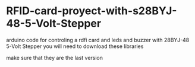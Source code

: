 # RFID-card-proyect-with-s28BYJ-48-5-Volt-Stepper
arduino code for controling a rdfi card and leds and buzzer with 28BYJ-48 5-Volt Stepper
you will need to download these libraries 

<MFRC522>
 <CheapStepper>
   
   make sure that they are the last version 
